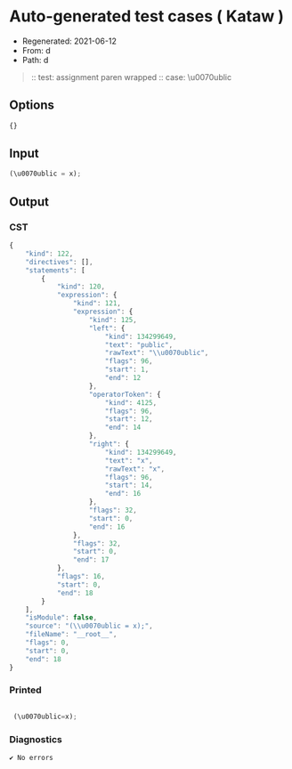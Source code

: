 # Auto-generated test cases ( Kataw )
- Regenerated: 2021-06-12
- From: d
- Path: d
> :: test: assignment paren wrapped
> :: case: \u0070ublic
## Options

`````js
{}
`````
## Input

`````js
(\u0070ublic = x);
`````
## Output

### CST

```javascript
{
    "kind": 122,
    "directives": [],
    "statements": [
        {
            "kind": 120,
            "expression": {
                "kind": 121,
                "expression": {
                    "kind": 125,
                    "left": {
                        "kind": 134299649,
                        "text": "public",
                        "rawText": "\\u0070ublic",
                        "flags": 96,
                        "start": 1,
                        "end": 12
                    },
                    "operatorToken": {
                        "kind": 4125,
                        "flags": 96,
                        "start": 12,
                        "end": 14
                    },
                    "right": {
                        "kind": 134299649,
                        "text": "x",
                        "rawText": "x",
                        "flags": 96,
                        "start": 14,
                        "end": 16
                    },
                    "flags": 32,
                    "start": 0,
                    "end": 16
                },
                "flags": 32,
                "start": 0,
                "end": 17
            },
            "flags": 16,
            "start": 0,
            "end": 18
        }
    ],
    "isModule": false,
    "source": "(\\u0070ublic = x);",
    "fileName": "__root__",
    "flags": 0,
    "start": 0,
    "end": 18
}
```

### Printed

```javascript

 (\u0070ublic=x); 
```

### Diagnostics

```javascript
✔ No errors
```

